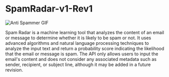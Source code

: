 # SpamRadar-v1-Rev1

![Anti Spammer GIF](https://external-content.duckduckgo.com/iu/?u=https%3A%2F%2Fsteemitimages.com%2F0x0%2Fhttps%3A%2F%2Fmedia.giphy.com%2Fmedia%2F26uXNEHznsAMFCRby%2Fgiphy.gif&f=1&nofb=1&ipt=5bada98c60362263d88e9f0e701d8d2abce3177726127e48d3650c68c1095e24&ipo=images)

Spam Radar is a machine learning tool that analyzes the content of an email or message to determine whether it is likely to be spam or not. It uses advanced algorithms and natural language processing techniques to analyze the input text and return a probability score indicating the likelihood that the email or message is spam. The API only allows users to input the email's content and does not consider any associated metadata such as sender, recipient, or subject line, although it may be added in a future revision.

